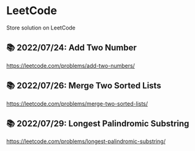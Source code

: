 # LeetCode
Store solution on LeetCode

## 📚 2022/07/24: Add Two Number
https://leetcode.com/problems/add-two-numbers/

## 📚 2022/07/26: Merge Two Sorted Lists
https://leetcode.com/problems/merge-two-sorted-lists/

## 📚 2022/07/29: Longest Palindromic Substring
https://leetcode.com/problems/longest-palindromic-substring/
